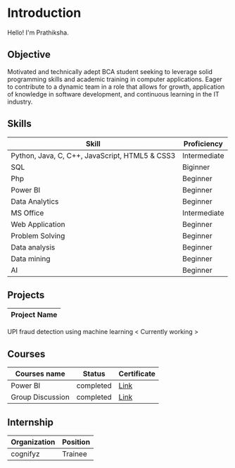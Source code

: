 # Introduction

Hello! I'm Prathiksha. 

## Objective
Motivated and technically adept BCA student seeking to leverage solid programming skills and academic training in computer applications. Eager to contribute to a dynamic team in a role that allows for growth, application of knowledge in software development, and continuous learning in the IT industry.


## Skills

| Skill |	Proficiency |
|-------|---------------|
Python, Java, C, C++, JavaScript, HTML5 & CSS3 	| Intermediate
SQL | Biginner
Php | Beginner
Power BI | Beginner
Data Analytics |	Beginner
MS Office | Intermediate
Web Application	| Beginner
Problem Solving |	Beginner
Data analysis | Beginner
Data mining | Beginner
AI | Beginner

## Projects
| Project Name |
|-------------|
UPI fraud detection using machine learning  < Currently working > 

## Courses
| Courses name | Status | Certificate |
|--------------|--------|-------------|
Power BI | completed | <a href=""> Link </a>
Group Discussion | completed | <a href=""> Link </a>

## Internship

| Organization |	Position |
|--------------|-------------|
cognifyz | Trainee
